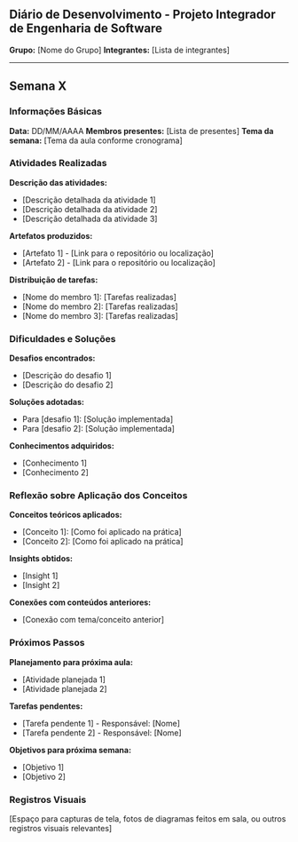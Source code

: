 ## Diário de Desenvolvimento - Projeto Integrador de Engenharia de Software 

**Grupo:** [Nome do Grupo] 
**Integrantes:** [Lista de integrantes] 

--- 
## Semana X 
### Informações Básicas 

**Data:** DD/MM/AAAA 
**Membros presentes:** [Lista de presentes] 
**Tema da semana:** [Tema da aula conforme cronograma] 
### Atividades Realizadas 

**Descrição das atividades:** 

- [Descrição detalhada da atividade 1] 
- [Descrição detalhada da atividade 2] 
- [Descrição detalhada da atividade 3] 

**Artefatos produzidos:** 

- [Artefato 1] - [Link para o repositório ou localização] 
- [Artefato 2] - [Link para o repositório ou localização] 
 
**Distribuição de tarefas:** 

- [Nome do membro 1]: [Tarefas realizadas] 
- [Nome do membro 2]: [Tarefas realizadas] 
- [Nome do membro 3]: [Tarefas realizadas] 
### Dificuldades e Soluções 

**Desafios encontrados:** 

- [Descrição do desafio 1] 
- [Descrição do desafio 2] 

**Soluções adotadas:** 

- Para [desafio 1]: [Solução implementada] 
- Para [desafio 2]: [Solução implementada] 

**Conhecimentos adquiridos:** 

- [Conhecimento 1] 
- [Conhecimento 2] 
### Reflexão sobre Aplicação dos Conceitos

**Conceitos teóricos aplicados:** 

- [Conceito 1]: [Como foi aplicado na prática] 
- [Conceito 2]: [Como foi aplicado na prática] 

**Insights obtidos:** 

- [Insight 1] 
- [Insight 2] 

**Conexões com conteúdos anteriores:** 

- [Conexão com tema/conceito anterior] 
### Próximos Passos 

**Planejamento para próxima aula:** 

- [Atividade planejada 1] 
- [Atividade planejada 2] 

**Tarefas pendentes:** 

- [Tarefa pendente 1] - Responsável: [Nome] 
- [Tarefa pendente 2] - Responsável: [Nome] 

**Objetivos para próxima semana:** 

- [Objetivo 1] 
- [Objetivo 2] 
### Registros Visuais 

[Espaço para capturas de tela, fotos de diagramas feitos em sala, ou outros registros visuais relevantes]